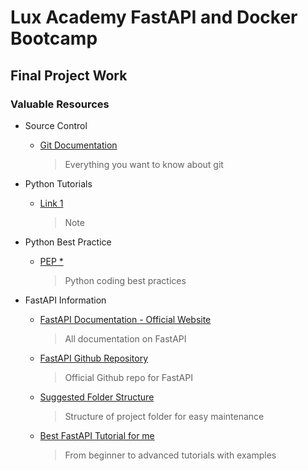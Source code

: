 # Lux Academy FastAPI and Docker Bootcamp 

## Final Project Work


### Valuable Resources
+ Source Control
  + [Git Documentation](https://git-scm.com/docs)
    > Everything you want to know about git

+ Python Tutorials
  + [Link 1]()
    > Note

+ Python Best Practice
  + [PEP *](https://www.python.org/dev/peps/pep-0008/#documentation-strings)
    > Python coding best practices

+ FastAPI Information
  + [FastAPI Documentation - Official Website](https://fastapi.tiangolo.com/)
    > All documentation on FastAPI

  + [FastAPI Github Repository](https://github.com/tiangolo/fastapi)
    > Official Github repo for FastAPI

  + [Suggested Folder Structure](https://stackoverflow.com/questions/64943693/what-are-the-best-practices-for-structuring-a-fastapi-project)
    > Structure of project folder for easy maintenance

  + [Best FastAPI Tutorial for me](https://christophergs.com/tutorials/ultimate-fastapi-tutorial-pt-1-hello-world/)
    > From beginner to advanced tutorials with examples
